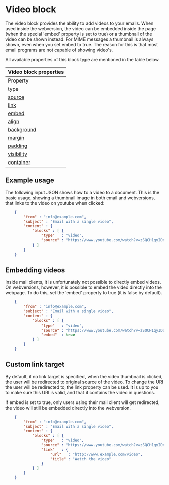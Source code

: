 # Video block

The video block provides the ability to add videos to your emails.
When used inside the webversion, the video can be embedded inside
the page (when the special 'embed' property is set to true) or a
thumbnail of the video can be shown instead. For MIME messages a
thumbnail is always shown, even when you set embed to true. The reason
for this is that most email programs are not capable of showing video's.

All available properties of this block type are mentioned in the table below.

| Video block properties |
| --- |
| Property | Value | Description |
| type | "video" | Property to identify the block as a video block. |
| [source](/support/json/property-source) | _string_ | The video source URI |
| [link](/support/json/property-link) | _mixed_ | A string with the link target, or an object with the properties `url`, `title` and `params`. |
| [embed](/support/json/property-embed) | _boolean_ | A boolean indicating whether or not the full video should be embedded when displaying a webversion |
| [align](/support/json/property-align) | _string_ | To which side should the video be aligned? default is left. |
| [background](/support/json/property-background) | _object_ | The background settings for the video block. |
| [margin](/support/json/property-margin) | _mixed_ | Margins around the video. |
| [padding](/support/json/property-padding) | _mixed_ | Whitespace around the block, this whitespace will have a background |
| [visibility](/support/json/property-visibility) | _object_ | Visibility based on device, client and/or receiver. |
| [container](/support/json/property-container) | _object_ | Access to the surrounding container |

## Example usage

The following input JSON shows how to a video to a document. This is the basic
usage, showing a thumbnail image in both email and webversions, that links to
the video on youtube when clicked:


````json
    {
        "from" : "info@example.com",
        "subject" : "Email with a single video",
        "content" : {
            "blocks" : [ {
                "type"   : "video",
                "source" : "https://www.youtube.com/watch?v=zSQCH1qyIDo"
            } ]
        }
    }
````


## Embedding videos

Inside mail clients, it is unfortunately not possible to directly embed videos.
On webversions, however, it is possible to embed the video directly into the
webpage. To do this, set the 'embed' property to true (it is false by default).


````json
    {
        "from" : "info@example.com",
        "subject" : "Email with a single video",
        "content" : {
            "blocks" : [ {
                "type"   : "video",
                "source" : "https://www.youtube.com/watch?v=zSQCH1qyIDo",
                "embed"  : true
            } ]
        }
    }
````


## Custom link target

By default, if no link target is specified, when the video thumbnail is clicked,
the user will be redirected to original source of the video. To change the URI
the user will be redirected to, the link property can be used. It is up to you
to make sure this URI is valid, and that it contains the video in questions.

If embed is set to true, only users using their mail client will get redirected,
the video will still be embedded directly into the webversion.


````json
    {
        "from" : "info@example.com",
        "subject" : "Email with a single video",
        "content" : {
            "blocks" : [ {
                "type"   : "video",
                "source" : "https://www.youtube.com/watch?v=zSQCH1qyIDo",
                "link"   : {
                    "url"   : "http://www.example.com/video",
                    "title" : "Watch the video"
                }
            } ]
        }
    }
````
